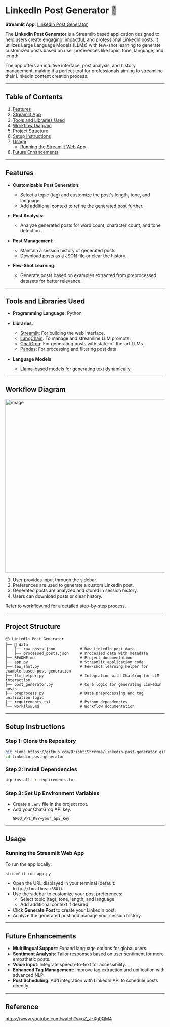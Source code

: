 # LinkedIn Post Generator 🚀  

**Streamlit App**: [LinkedIn Post Generator](https://huggingface.co/spaces/DrishtiSharma/linkedin-post-generator)  

The **LinkedIn Post Generator** is a Streamlit-based application designed to help users create engaging, impactful, and professional LinkedIn posts. It utilizes Large Language Models (LLMs) with few-shot learning to generate customized posts based on user preferences like topic, tone, language, and length.  

The app offers an intuitive interface, post analysis, and history management, making it a perfect tool for professionals aiming to streamline their LinkedIn content creation process.  

---

## Table of Contents  

1. [Features](#features)  
2. [Streamlit App](#streamlit-app)  
3. [Tools and Libraries Used](#tools-and-libraries-used)  
4. [Workflow Diagram](#workflow-diagram)  
5. [Project Structure](#project-structure)  
6. [Setup Instructions](#setup-instructions)  
7. [Usage](#usage)  
    - [Running the Streamlit Web App](#running-the-streamlit-web-app)  
8. [Future Enhancements](#future-enhancements)  

---

## Features  

- **Customizable Post Generation**:  
  - Select a topic (tag) and customize the post's length, tone, and language.  
  - Add additional context to refine the generated post further.  

- **Post Analysis**:  
  - Analyze generated posts for word count, character count, and tone detection.  

- **Post Management**:  
  - Maintain a session history of generated posts.  
  - Download posts as a JSON file or clear the history.  

- **Few-Shot Learning**:  
  - Generate posts based on examples extracted from preprocessed datasets for better relevance.  

---

## Tools and Libraries Used  

- **Programming Language**: Python  
- **Libraries**:  
  - [Streamlit](https://streamlit.io): For building the web interface.  
  - [LangChain](https://langchain.com): To manage and streamline LLM prompts.  
  - [ChatGroq](https://chatgroq.com): For generating posts with state-of-the-art LLMs.  
  - [Pandas](https://pandas.pydata.org): For processing and filtering post data.  

- **Language Models**:  
  - Llama-based models for generating text dynamically.  

---

## Workflow Diagram  

<img width="549" alt="image" src="https://github.com/user-attachments/assets/9f33e882-0fa3-4d0d-96fc-47e54a23bdf2">

1. User provides input through the sidebar.  
2. Preferences are used to generate a custom LinkedIn post.  
3. Generated posts are analyzed and stored in session history.  
4. Users can download posts or clear history.  

Refer to [workflow.md](workflow.md) for a detailed step-by-step process.  

---

## Project Structure  

```plaintext  
📦 LinkedIn Post Generator  
├── 📂 data  
│   ├── raw_posts.json           # Raw LinkedIn post data  
│   ├── processed_posts.json     # Processed data with metadata  
├── README.md                    # Project documentation  
├── app.py                       # Streamlit application code  
├── few_shot.py                  # Few-shot learning helper for example-based post generation  
├── llm_helper.py                # Integration with ChatGroq for LLM interaction  
├── post_generator.py            # Core logic for generating LinkedIn posts  
├── preprocess.py                # Data preprocessing and tag unification logic  
├── requirements.txt             # Python dependencies  
└── workflow.md                  # Workflow documentation  
```  

---

## Setup Instructions  

### Step 1: Clone the Repository  

```bash  
git clone https://github.com/DrishtiShrrrma/linkedin-post-generator.git  
cd linkedin-post-generator  
```  

### Step 2: Install Dependencies  

```bash  
pip install -r requirements.txt  
```  

### Step 3: Set Up Environment Variables  

- Create a `.env` file in the project root.  
- Add your ChatGroq API key:  
  ```plaintext  
  GROQ_API_KEY=your_api_key  
  ```  

---

## Usage  

### Running the Streamlit Web App  

To run the app locally:  

```bash  
streamlit run app.py  
```  

- Open the URL displayed in your terminal (default: `http://localhost:8501`).  
- Use the sidebar to customize your post preferences:
  - Select topic (tag), tone, length, and language.  
  - Add additional context if desired.  
- Click **Generate Post** to create your LinkedIn post.  
- Analyze the generated post and manage your session history.  

---

## Future Enhancements  

- **Multilingual Support**: Expand language options for global users.  
- **Sentiment Analysis**: Tailor responses based on user sentiment for more empathetic posts.  
- **Voice Input**: Integrate speech-to-text for accessibility.  
- **Enhanced Tag Management**: Improve tag extraction and unification with advanced NLP.  
- **Post Scheduling**: Add integration with LinkedIn API to schedule posts directly.  

---

## Reference

https://www.youtube.com/watch?v=qZ_J-Xg0QM4 
